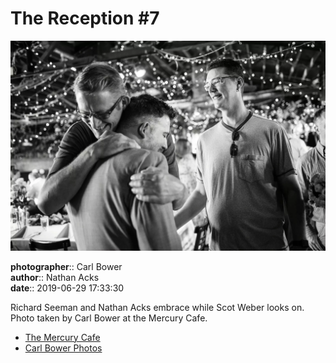 # The Reception #7

![Richard Seeman and Nathan Acks embrace](assets/2019-06-29-set-3-the-reception-07.webp)

**photographer**:: Carl Bower  
**author**:: Nathan Acks  
**date**:: 2019-06-29 17:33:30

Richard Seeman and Nathan Acks embrace while Scot Weber looks on. Photo taken by Carl Bower at the Mercury Cafe.

* [The Mercury Cafe](http://mercurycafe.com)
* [Carl Bower Photos](https://carlbowerphotos.com)
